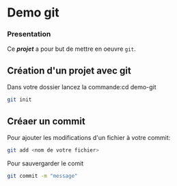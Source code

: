 # Demo git

### Presentation

Ce ***projet*** a pour but de mettre en oeuvre `git`.

## Création d'un projet avec git

Dans votre dossier lancez la commande:cd demo-git
```sh
git init 
````

## Créaer un commit
Pour ajouter les modifications d'un fichier à votre commit:

```sh
git add <nom de votre fichier>
````

Pour sauvergarder le comit
```sh
git commit -m "message"
````